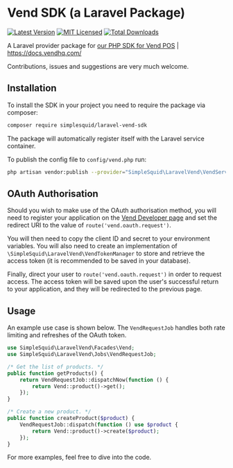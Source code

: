 # Vend SDK (a Laravel Package)
[![Latest Version](https://img.shields.io/github/release/simplesquid/laravel-vend-sdk.svg?style=flat-square)](https://github.com/simplesquid/laravel-vend-sdk/releases)
[![MIT Licensed](https://img.shields.io/badge/license-MIT-brightgreen.svg?style=flat-square)](LICENSE)
[![Total Downloads](https://img.shields.io/packagist/dt/simplesquid/laravel-vend-sdk.svg?style=flat-square)](https://packagist.org/packages/simplesquid/laravel-vend-sdk)

A Laravel provider package for [our PHP SDK for Vend POS](https://github.com/simplesquid/vend-sdk) | https://docs.vendhq.com/

Contributions, issues and suggestions are very much welcome.

## Installation

To install the SDK in your project you need to require the package via composer:

```bash
composer require simplesquid/laravel-vend-sdk
```

The package will automatically register itself with the Laravel service container.

To publish the config file to `config/vend.php` run:

```bash
php artisan vendor:publish --provider="SimpleSquid\LaravelVend\VendServiceProvider"
```

## OAuth Authorisation

Should you wish to make use of the OAuth authorisation method, you will need to register your application on the [Vend Developer page](https://developers.vendhq.com/) and set the redirect URI to the value of `route('vend.oauth.request')`.

You will then need to copy the client ID and secret to your environment variables. You will also need to create an implementation of `\SimpleSquid\LaravelVend\VendTokenManager` to store and retrieve the access token (it is recommended to be saved in your database).

Finally, direct your user to `route('vend.oauth.request')` in order to request access. The access token will be saved upon the user's successful return to your application, and they will be redirected to the previous page.

## Usage

An example use case is shown below. The `VendRequestJob` handles both rate limiting and refreshes of the OAuth token.

```php
use SimpleSquid\LaravelVend\Facades\Vend;
use SimpleSquid\LaravelVend\Jobs\VendRequestJob;

/* Get the list of products. */
public function getProducts() {
    return VendRequestJob::dispatchNow(function () {
        return Vend::product()->get();
    });
}

/* Create a new product. */
public function createProduct($product) {
    VendRequestJob::dispatch(function () use $product {
        return Vend::product()->create($product);
    });
}
```

For more examples, feel free to dive into the code.
